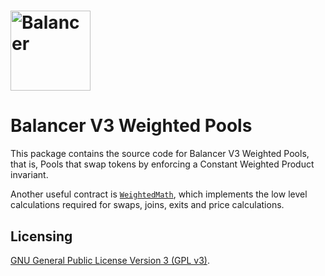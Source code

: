 # <img src="../../logo.svg" alt="Balancer" height="128px">

# Balancer V3 Weighted Pools

This package contains the source code for Balancer V3 Weighted Pools, that is, Pools that swap tokens by enforcing a Constant Weighted Product invariant.

Another useful contract is [`WeightedMath`](../solidity-utils/contracts/math/WeightedMath.sol), which implements the low level calculations required for swaps, joins, exits and price calculations.

## Licensing

[GNU General Public License Version 3 (GPL v3)](../../LICENSE).
